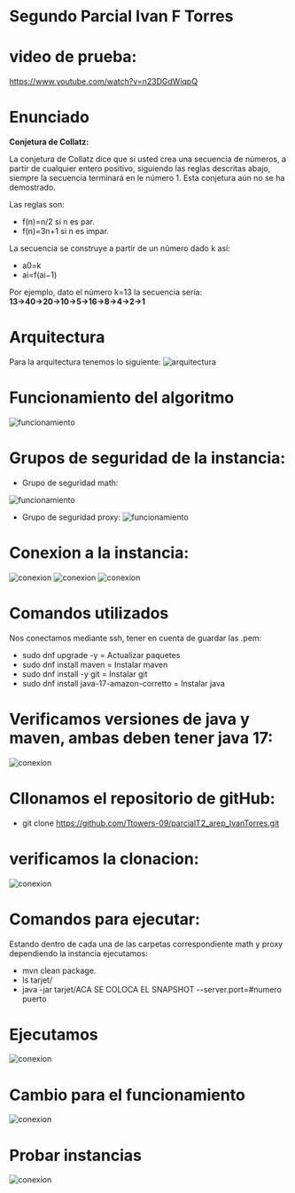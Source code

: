 # Segundo Parcial Ivan F Torres
# video de prueba:
https://www.youtube.com/watch?v=n23DGdWiqpQ
# Enunciado
**Conjetura de Collatz:**

La conjetura de Collatz dice que si usted crea una secuencia de números, a partir de cualquier entero positivo, siguiendo las reglas descritas abajo, siempre la secuencia terminará en le número 1. Esta conjetura aún no se ha demostrado.
 
Las reglas son:
- f(n)=n/2 si n es par.
- f(n)=3n+1 si n es impar.

La secuencia se construye a partir de un número dado k así:
- a0=k
- ai=f(ai−1)

Por ejemplo, dato el número k=13 la secuencia sería:
**13→40→20→10→5→16→8→4→2→1**
# Arquitectura
Para la arquitectura tenemos lo siguiente:
![arquitectura](images/arquitectura.png)

# Funcionamiento del algoritmo
![funcionamiento](images/funcionamiento.png)

# Grupos de seguridad de la instancia:
- Grupo de seguridad math:

![funcionamiento](images/mathgroup.png)

- Grupo de seguridad proxy:
![funcionamiento](images/proxygroup.png)

# Conexion a la instancia:

![conexion](images/1.png)
![conexion](images/2.png)
![conexion](images/3.png)

# Comandos utilizados
Nos conectamos mediante ssh, tener en cuenta de guardar las .pem:

- sudo dnf upgrade -y = Actualizar paquetes
- sudo dnf install maven = Instalar maven
- sudo dnf install -y git = Instalar git
- sudo dnf install java-17-amazon-corretto = Instalar java

# Verificamos versiones de java y maven, ambas deben tener java 17:
![conexion](images/versiones.png)

# Cllonamos el repositorio de gitHub:
- git clone https://github.com/Ttowers-09/parcialT2_arep_IvanTorres.git

# verificamos la clonacion:
![conexion](images/clon.png)

# Comandos para ejecutar:

Estando dentro de cada una de las carpetas correspondiente math y proxy dependiendo la instancia ejecutamos:

- mvn clean package.
- ls tarjet/
- java -jar tarjet/ACA SE COLOCA EL SNAPSHOT --server.port=#numero puerto

# Ejecutamos
![conexion](images/ejecucion.png)

# Cambio para el funcionamiento
![conexion](images/cambio.png)

# Probar instancias
![conexion](images/funcInst.png)
